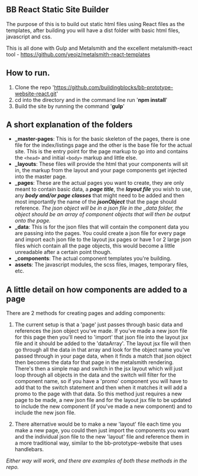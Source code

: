## BB React Static Site Builder ##
The purpose of this is to build out static html files using React files as the templates, after building you will have a dist folder with basic html files, javascript and css.

This is all done with Gulp and Metalsmith and the excellent metalsmith-react tool - https://github.com/yeojz/metalsmith-react-templates

How to run.
-------
 1. Clone the repo 'https://github.com/buildingblocks/bb-prototype-website-react.git'
 2. cd into the directory and in the command line run '**npm install**'
 3. Build the site by running the command '**gulp**'

A short explanation of the folders
-------
 - **_master-pages**: This is for the basic skeleton of the pages, there is one file for the index/listings page and the other is the base file for the actual site. This is the entry point for the page markup to go into and contains the `<head>` and initial `<body>` markup and little else.
 - **_layouts**: These files will provide the html that your components will sit in, the markup from the layout and your page components get injected into the master page. 
 - **_pages**: These are the actual pages you want to create, they are only meant to contain basic data, a ***page title***, the ***layout file*** you wish to use, any ***body and/or page classes*** that might need to be added and then most importantly the name of the ***jsonObject*** that the page should reference. *The json object will be in a json file in the _data folder, the object should be an array of component objects that will then be output onto the page.*
 - **_data**: This is for the json files that will contain the component data you are passing into the pages. You could create a json file for every page and import each json file to the layout jsx pages or have 1 or 2 large json files which contain all the page objects, this would become a little unreadable after a certain point though.
 - **_components**: The actual component templates you're building.
 - **assets**: The javascript modules, the scss files, images, temporary files, etc.

A little detail on how components are added to a page
-------
There are 2 methods for creating pages and adding components: 

1) The current setup is that a 'page' just passes through basic data and references the json object you've made. If you've made a new json file for this page then you'll need to 'import' that json file into the layout jsx file and it should be added to the 'dataArray'. The layout jsx file will then go through all the data in that array and look for the object name you've passed through in your page data, when it finds a match that json object then becomes the data for that page in the metalsmith rendering. There's then a simple map and switch in the jsx layout which will just loop through all objects in the data and the switch will filter for the component name, so if you have a 'promo' component you will have to add that to the switch statement and then when it matches it will add a promo to the page with that data. So this method just requires a new page to be made, a new json file and for the layout jsx file to be updated to include the new component (if you've made a new component) and to include the new json file.

2) There alternative would be to make a new 'layout' file each time you make a new page, you could then just import the components you want and the individual json file to the new 'layout' file and reference them in a more traditional way, similar to the bb-prototype-website that uses handlebars.

*Either way will work, and there are examples of both these methods in the repo.*
